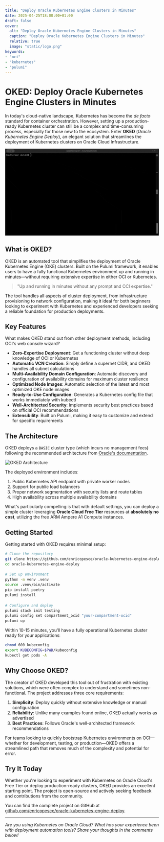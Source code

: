 ```yaml
---
title: "Deploy Oracle Kubernetes Engine Clusters in Minutes"
date: 2025-04-25T18:00:00+01:00
draft: false
cover:
  alt: "Deploy Oracle Kubernetes Engine Clusters in Minutes"
  caption: "Deploy Oracle Kubernetes Engine Clusters in Minutes"
  relative: true
  image: "static/logo.png"
keywords:
- "oci"
- "kubernetes"
- "pulumi"
---
```


# OKED: Deploy Oracle Kubernetes Engine Clusters in Minutes

In today's cloud-native landscape, Kubernetes has become the *de facto* standard for container orchestration. However, setting up a production-ready Kubernetes cluster can still be a complex and time-consuming process, especially for those new to the ecosystem. Enter **OKED** (*Oracle Kubernetes Engine Deploy*), an elegant solution that streamlines the deployment of Kubernetes clusters on Oracle Cloud Infrastructure.

![OKED Deployment Demo](https://github.com/enricopesce/oracle-kubernetes-engine-deploy/blob/main/demo.gif?raw=true)

## What is OKED?

OKED is an automated tool that simplifies the deployment of Oracle Kubernetes Engine (OKE) clusters. Built on the Pulumi framework, it enables users to have a fully functional Kubernetes environment up and running in minutes—without requiring extensive expertise in either OCI or Kubernetes.

> "Up and running in minutes without any prompt and OCI expertise."

The tool handles all aspects of cluster deployment, from infrastructure provisioning to network configuration, making it ideal for both beginners looking to experiment with Kubernetes and experienced developers seeking a reliable foundation for production deployments.

## Key Features

What makes OKED stand out from other deployment methods, including OCI's web console wizard?

* **Zero-Expertise Deployment**: Get a functioning cluster without deep knowledge of OCI or Kubernetes
* **Automatic VCN Creation**: Simply define a supernet CIDR, and OKED handles all subnet calculations
* **Multi-Availability Domain Configuration**: Automatic discovery and configuration of availability domains for maximum cluster resilience
* **Optimized Node Images**: Automatic selection of the latest and most optimized OKE node images
* **Ready-to-Use Configuration**: Generates a Kubernetes config file that works immediately with kubectl
* **Well-Architected Security**: Implements security best practices based on official OCI recommendations
* **Extensibility**: Built on Pulumi, making it easy to customize and extend for specific requirements

## The Architecture

OKED deploys a `BASIC` cluster type (which incurs no management fees) following the recommended architecture from [Oracle's documentation](https://docs.oracle.com/en-us/iaas/Content/ContEng/Concepts/contengnetworkconfigexample.htm#example-oci-cni-publick8sapi_privateworkers_publiclb). 

![OKED Architecture](https://github.com/enricopesce/oracle-kubernetes-engine-deploy/blob/main/arch.png?raw=true)

The deployed environment includes:

1. Public Kubernetes API endpoint with private worker nodes
2. Support for public load balancers
3. Proper network segmentation with security lists and route tables
4. High availability across multiple availability domains

What's particularly compelling is that with default settings, you can deploy a simple cluster leveraging **Oracle Cloud Free Tier** resources at **absolutely no cost**, utilizing the free ARM Ampere A1 Compute instances.

## Getting Started

Getting started with OKED requires minimal setup:

```bash
# Clone the repository
git clone https://github.com/enricopesce/oracle-kubernetes-engine-deploy.git
cd oracle-kubernetes-engine-deploy

# Set up environment
python -m venv .venv
source .venv/bin/activate
pip install poetry
pulumi install

# Configure and deploy
pulumi stack init testing
pulumi config set compartment_ocid "your-compartment-ocid"
pulumi up
```

Within 10-15 minutes, you'll have a fully operational Kubernetes cluster ready for your applications:

```bash
chmod 600 kubeconfig
export KUBECONFIG=$PWD/kubeconfig
kubectl get pods -A
```

## Why Choose OKED?

The creator of OKED developed this tool out of frustration with existing solutions, which were often complex to understand and sometimes non-functional. The project addresses three core requirements:

1. **Simplicity**: Deploy quickly without extensive knowledge or manual configuration
2. **Reliability**: Unlike many examples found online, OKED actually works as advertised
3. **Best Practices**: Follows Oracle's well-architected framework recommendations

For teams looking to quickly bootstrap Kubernetes environments on OCI—whether for development, testing, or production—OKED offers a streamlined path that removes much of the complexity and potential for error.

## Try It Today

Whether you're looking to experiment with Kubernetes on Oracle Cloud's Free Tier or deploy production-ready clusters, OKED provides an excellent starting point. The project is open-source and actively seeking feedback and contributions from the community.

You can find the complete project on GitHub at [github.com/enricopesce/oracle-kubernetes-engine-deploy](https://github.com/enricopesce/oracle-kubernetes-engine-deploy).

---

*Are you using Kubernetes on Oracle Cloud? What has your experience been with deployment automation tools? Share your thoughts in the comments below!*